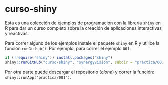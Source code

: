 curso-shiny
===========

Esta es una colección de ejemplos de programación con la librería `shiny` en R para 
dar un curso completo sobre la creación de aplicaciones interactivas y reactivas.

Para correr alguno de los ejemplos instale el paquete `shiny` en R y utilice la función
 `runGithub()`. Por ejemplo, para correr el ejemplo `001`:

```R
if (!require('shiny')) install.packages("shiny")
shiny::runGitHub("curso-shiny", "synergyvision", subdir = "practica/001")
```

Por otra parte puede descargar el repositorio (*clone*) y correr la función:
`shiny::runApp("practica/001")`.

